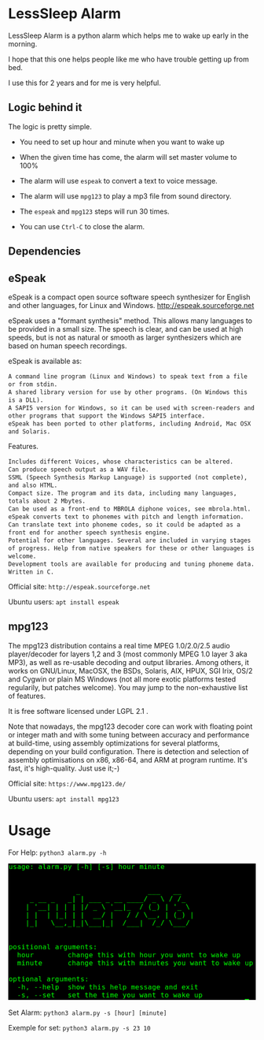 
# LessSleep Alarm

LessSleep Alarm is a python alarm which helps me to wake up early in the morning.

I hope that this one helps people like me who have trouble getting up from bed.

I use this for 2 years and for me is very helpful.

## Logic behind it

The logic is pretty simple.

 - You need to set up hour and minute when you want to wake up
 
 - When the given time has come, the alarm will set master volume to 100%

 - The alarm will use ```espeak``` to convert a text to voice message.

 - The alarm will use ```mpg123``` to play a mp3 file from sound directory.

 - The ```espeak``` and ```mpg123``` steps will run 30 times.

 - You can use ```Ctrl-C``` to close the alarm.

## Dependencies

## eSpeak

eSpeak is a compact open source software speech synthesizer for English and other languages, for Linux and Windows.   http://espeak.sourceforge.net

eSpeak uses a "formant synthesis" method. This allows many languages to be provided in a small size. The speech is clear, and can be used at high speeds, but is not as natural or smooth as larger synthesizers which are based on human speech recordings.

eSpeak is available as:

    A command line program (Linux and Windows) to speak text from a file or from stdin.
    A shared library version for use by other programs. (On Windows this is a DLL).
    A SAPI5 version for Windows, so it can be used with screen-readers and other programs that support the Windows SAPI5 interface.
    eSpeak has been ported to other platforms, including Android, Mac OSX and Solaris. 

Features.

    Includes different Voices, whose characteristics can be altered.
    Can produce speech output as a WAV file.
    SSML (Speech Synthesis Markup Language) is supported (not complete), and also HTML.
    Compact size. The program and its data, including many languages, totals about 2 Mbytes.
    Can be used as a front-end to MBROLA diphone voices, see mbrola.html. eSpeak converts text to phonemes with pitch and length information.
    Can translate text into phoneme codes, so it could be adapted as a front end for another speech synthesis engine.
    Potential for other languages. Several are included in varying stages of progress. Help from native speakers for these or other languages is welcome.
    Development tools are available for producing and tuning phoneme data.
    Written in C. 

Official site: ```http://espeak.sourceforge.net```

Ubuntu users: ```apt install espeak```

## mpg123

The mpg123 distribution contains a real time MPEG 1.0/2.0/2.5 audio player/decoder for layers 1,2 and 3 (most commonly MPEG 1.0 layer 3 aka MP3), as well as re-usable decoding and output libraries. Among others, it works on GNU/Linux, MacOSX, the BSDs, Solaris, AIX, HPUX, SGI Irix, OS/2 and Cygwin or plain MS Windows (not all more exotic platforms tested regularily, but patches welcome). You may jump to the non-exhaustive list of features.

It is free software licensed under LGPL 2.1 .

Note that nowadays, the mpg123 decoder core can work with floating point or integer math and with some tuning between accuracy and performance at build-time, using assembly optimizations for several platforms, depending on your build configuration. There is detection and selection of assembly optimisations on x86, x86-64, and ARM at program runtime. It's fast, it's high-quality. Just use it;-) 

Official site: ```https://www.mpg123.de/```

Ubuntu users: ```apt install mpg123```

# Usage

For Help: ```python3 alarm.py -h```

![alt text](images/help.png)


Set Alarm: ```python3 alarm.py -s [hour] [minute]```

Exemple for set: ```python3 alarm.py -s 23 10```





